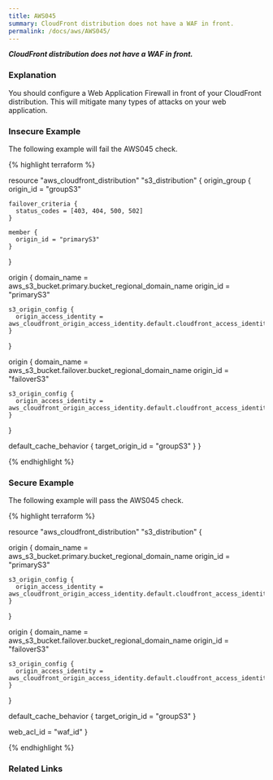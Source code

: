 ```yaml
---
title: AWS045
summary: CloudFront distribution does not have a WAF in front.
permalink: /docs/aws/AWS045/
---
```


***CloudFront distribution does not have a WAF in front.***

### Explanation


You should configure a Web Application Firewall in front of your CloudFront distribution. This will mitigate many types of attacks on your web application.



### Insecure Example

The following example will fail the AWS045 check.

{% highlight terraform %}

resource "aws_cloudfront_distribution" "s3_distribution" {
  origin_group {
    origin_id = "groupS3"

    failover_criteria {
      status_codes = [403, 404, 500, 502]
    }

    member {
      origin_id = "primaryS3"
    }
  }

  origin {
    domain_name = aws_s3_bucket.primary.bucket_regional_domain_name
    origin_id   = "primaryS3"

    s3_origin_config {
      origin_access_identity = aws_cloudfront_origin_access_identity.default.cloudfront_access_identity_path
    }
  }

  origin {
    domain_name = aws_s3_bucket.failover.bucket_regional_domain_name
    origin_id   = "failoverS3"

    s3_origin_config {
      origin_access_identity = aws_cloudfront_origin_access_identity.default.cloudfront_access_identity_path
    }
  }

  default_cache_behavior {
    target_origin_id = "groupS3"
  }
}

{% endhighlight %}



### Secure Example

The following example will pass the AWS045 check.

{% highlight terraform %}

resource "aws_cloudfront_distribution" "s3_distribution" {

  origin {
    domain_name = aws_s3_bucket.primary.bucket_regional_domain_name
    origin_id   = "primaryS3"

    s3_origin_config {
      origin_access_identity = aws_cloudfront_origin_access_identity.default.cloudfront_access_identity_path
    }
  }

  origin {
    domain_name = aws_s3_bucket.failover.bucket_regional_domain_name
    origin_id   = "failoverS3"

    s3_origin_config {
      origin_access_identity = aws_cloudfront_origin_access_identity.default.cloudfront_access_identity_path
    }
  }

  default_cache_behavior {
    target_origin_id = "groupS3"
  }

  web_acl_id = "waf_id"
}

{% endhighlight %}


### Related Links


